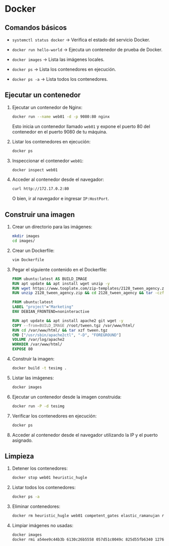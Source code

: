 
# Docker

## Comandos básicos

- `systemctl status docker` -> Verifica el estado del servicio Docker.
- `docker run hello-world` -> Ejecuta un contenedor de prueba de Docker.

- `docker images` -> Lista las imágenes locales.
- `docker ps` -> Lista los contenedores en ejecución.
- `docker ps -a` -> Lista todos los contenedores.

## Ejecutar un contenedor

1. Ejecutar un contenedor de Nginx:

    ```bash
    docker run --name web01 -d -p 9080:80 nginx
    ```

    Esto inicia un contenedor llamado `web01` y expone el puerto 80 del contenedor en el puerto 9080 de tu máquina.

2. Listar los contenedores en ejecución:

    ```bash
    docker ps
    ```

3. Inspeccionar el contenedor `web01`:

    ```bash
    docker inspect web01
    ```

4. Acceder al contenedor desde el navegador:

    ```bash
    curl http://172.17.0.2:80
    ```

    O bien, ir al navegador e ingresar `IP:HostPort`.

## Construir una imagen

1. Crear un directorio para las imágenes:

    ```bash
    mkdir images
    cd images/
    ```

2. Crear un Dockerfile:

    ```bash
    vim Dockerfile
    ```

3. Pegar el siguiente contenido en el Dockerfile:

    ```dockerfile
    FROM ubuntu:latest AS BUILD_IMAGE
    RUN apt update && apt install wget unzip -y
    RUN wget https://www.tooplate.com/zip-templates/2128_tween_agency.zip
    RUN unzip 2128_tween_agency.zip && cd 2128_tween_agency && tar -czf tween.tgz * && mv tween.tgz /root/tween.tgz

    FROM ubuntu:latest
    LABEL "project"="Marketing"
    ENV DEBIAN_FRONTEND=noninteractive

    RUN apt update && apt install apache2 git wget -y
    COPY --from=BUILD_IMAGE /root/tween.tgz /var/www/html/
    RUN cd /var/www/html/ && tar xzf tween.tgz
    CMD ["/usr/sbin/apache2ctl", "-D", "FOREGROUND"]
    VOLUME /var/log/apache2
    WORKDIR /var/www/html/
    EXPOSE 80
    ```

4. Construir la imagen:

    ```bash
    docker build -t tesimg .
    ```

5. Listar las imágenes:

    ```bash
    docker images
    ```

6. Ejecutar un contenedor desde la imagen construida:

    ```bash
    docker run -P -d tesimg
    ```

7. Verificar los contenedores en ejecución:

    ```bash
    docker ps
    ```

8. Acceder al contenedor desde el navegador utilizando la IP y el puerto asignado.

## Limpieza

1. Detener los contenedores:

    ```bash
    docker stop web01 heuristic_hugle
    ```

2. Listar todos los contenedores:

    ```bash
    docker ps -a
    ```

3. Eliminar contenedores:

    ```bash
    docker rm heuristic_hugle web01 competent_gates elastic_ramanujan relaxed_sammet
    ```

4. Limpiar imágenes no usadas:

    ```bash
    docker images
    docker rmi a54ee9c44b3b 6130c26b5558 057d51c0049c 825d55fb6340 12766a6745ee feb5d9fea6a5
    ```

